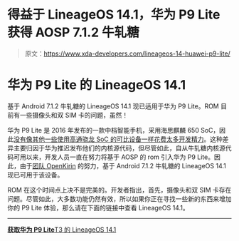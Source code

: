 # 得益于 LineageOS 14.1，华为 P9 Lite 获得 AOSP 7.1.2 牛轧糖

> 原文：<https://www.xda-developers.com/lineageos-14-huawei-p9-lite/>

# 华为 P9 Lite 的 LineageOS 14.1

基于 Android 7.1.2 牛轧糖的 LineageOS 14.1 现已适用于华为 P9 Lite。ROM 目前有一些摄像头和双 SIM 卡的问题，虽然！

华为 P9 Lite 是 2016 年发布的一款中档智能手机，采用海思麒麟 650 SoC，因此[没有像其他一些使用高通骁龙 SoC 的可比设备一样花费太多开发精力](https://forum.xda-developers.com/huawei-p9lite/development)。这种差异主要归因于华为推迟发布他们的内核源代码，但尽管如此，自从牛轧糖内核源代码可用以来，开发人员一直在努力将基于 AOSP 的 rom 引入华为 P9 Lite。因此，由于[团队 OpenKirin](https://www.xda-developers.com/team-openkirin-honor-8-huawei-p9-p8-lite/) 的努力，基于 Android 7.1.2 牛轧糖的 LineageOS 14.1 现已可用于该设备。

ROM 在这个时间点上决不是完美的。开发者指出，首先，摄像头和双 SIM 卡存在问题。尽管如此，大多数功能仍然有效，所以如果你正在寻找一些新的东西来增加你的 P9 Lite 体验，那么请在下面的链接中查看 LineageOS 14.1。

* * *

[**获取华为 P9 Lite**T3 的 LineageOS 14.1](https://forum.xda-developers.com/huawei-p9lite/development/rom-t3647518)